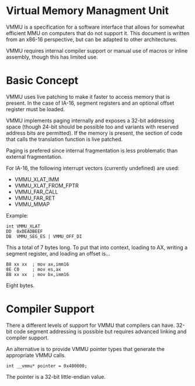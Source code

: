 # Virtual Memory Managment Unit

VMMU is a specification for a software interface that allows for somewhat efficient MMU on computers that do not support it. This document is written from an x86-16 perspective, but can be adapted to other architectures.

VMMU requires internal compiler support or manual use of macros or inline assembly, though this has limited use.

# Basic Concept

VMMU uses live patching to make it faster to access memory that is present. In the case of IA-16, segment registers and an optional offset register must be loaded.

VMMU implements paging internally and exposes a 32-bit addressing space (though 24-bit should be possible too and variants with reserved address bits are permitted). If the memory is present, the section of code that calls the translation function is live patched.

Paging is prefered since internal fragmentation is less problematic than external fragmentation.

For IA-16, the following interrupt vectors (currently undefined) are used:
- VMMU_XLAT_IMM
- VMMU_XLAT_FROM_FPTR
- VMMU_FAR_CALL
- VMMU_FAR_RET
- VMMU_MMAP

Example:
```
int VMMU_XLAT
DD  0xDEADBEEF
DB  VMMU_SEG_ES | VMMU_OFF_DI
```
This a total of 7 bytes long. To put that into context, loading to AX, writing a segment register, and loading an offset is...

```
B8 xx xx  ; mov ax,imm16
8E C0     ; mov es,ax
BB xx xx  ; mov bx,imm16
```
Eight bytes.

# Compiler Support

There a different levels of support for VMMU that compilers can have. 32-bit code segment addressing is possible but requires advanced linking and compiler support.

An alternative is to provide VMMU pointer types that generate the appropriate VMMU calls.

```
int __vmmu* pointer = 0x400000;
```

The pointer is a 32-bit little-endian value.
